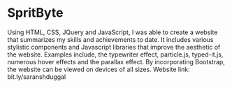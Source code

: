 # SpritByte
Using HTML, CSS, JQuery and JavaScript, I was able to create a website that summarizes my skills and achievements to date. It includes various stylistic components and Javascript libraries that improve the aesthetic of the website. Examples include, the typewriter effect, particle.js, typed-it.js, numerous hover effects and the parallax effect. By incorporating Bootstrap, the website can be viewed on devices of all sizes. Website link: 
bit.ly/saranshduggal
